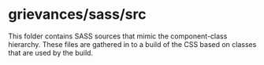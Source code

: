 # grievances/sass/src

This folder contains SASS sources that mimic the component-class hierarchy. These files
are gathered in to a build of the CSS based on classes that are used by the build.
